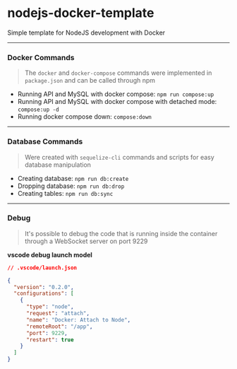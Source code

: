 # nodejs-docker-template

Simple template for NodeJS development with Docker

---

### Docker Commands

> The `docker` and `docker-compose` commands were implemented in `package.json` and can be called through npm

- Running API and MySQL with docker compose: `npm run compose:up`
- Running API and MySQL with docker compose with detached mode: `compose:up -d`
- Running docker compose down: `compose:down`

---

### Database Commands

> Were created with `sequelize-cli` commands and scripts for easy database manipulation

- Creating database: `npm run db:create`
- Dropping database: `npm run db:drop`
- Creating tables: `npm run db:sync`

---

### Debug

> It's possible to debug the code that is running inside the container through a WebSocket server on port 9229

**vscode debug launch model**

```json
// .vscode/launch.json

{
  "version": "0.2.0",
  "configurations": [
    {
      "type": "node",
      "request": "attach",
      "name": "Docker: Attach to Node",
      "remoteRoot": "/app",
      "port": 9229,
      "restart": true
    }
  ]
}
```
